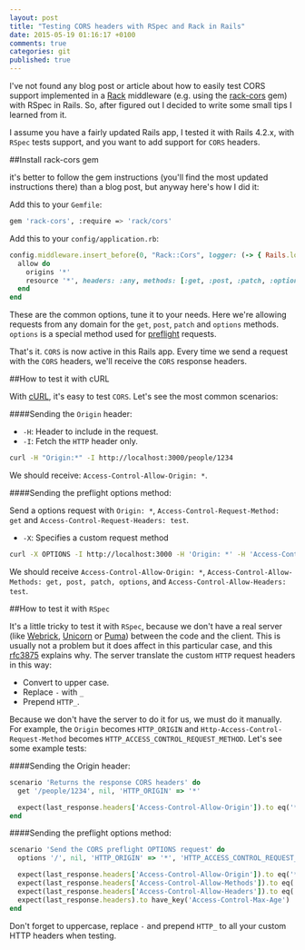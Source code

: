 ```yaml
---
layout: post
title: "Testing CORS headers with RSpec and Rack in Rails"
date: 2015-05-19 01:16:17 +0100
comments: true
categories: git
published: true
---
```


I've not found any blog post or article about how to easily test CORS support implemented in a [Rack](http://rack.github.io/) middleware (e.g. using the [rack-cors](https://github.com/cyu/rack-cors) gem) with RSpec in Rails. So, after figured out I decided to write some small tips I learned from it.

I assume you have a fairly updated Rails app, I tested it with Rails 4.2.x, with `RSpec` tests support, and you want to add support for `CORS` headers.

##Install rack-cors gem

it's better to follow the gem instructions (you'll find the most updated instructions there) than a blog post, but anyway here's how I did it:

Add this to your `Gemfile`:
```sh
gem 'rack-cors', :require => 'rack/cors'
```

Add this to your `config/application.rb`:
```ruby
config.middleware.insert_before(0, "Rack::Cors", logger: (-> { Rails.logger })) do
  allow do
    origins '*'
    resource '*', headers: :any, methods: [:get, :post, :patch, :options]
  end
end
```
These are the common options, tune it to your needs. Here we're allowing requests from any domain for the `get`, `post`, `patch` and `options` methods. `options` is a special method used for [preflight](http://www.nczonline.net/blog/2010/05/25/cross-domain-ajax-with-cross-origin-resource-sharing/) requests.

That's it. `CORS` is now active in this Rails app. Every time we send a request with the `CORS` headers, we'll receive the `CORS` response headers.

##How to test it with cURL

With [cURL](http://curl.haxx.se/), it's easy to test `CORS`. Let's see the most common scenarios:

####Sending the `Origin` header:

* `-H`: Header to include in the request.
* `-I`: Fetch the `HTTP` header only.

```sh
curl -H "Origin:*" -I http://localhost:3000/people/1234
```
We should receive: `Access-Control-Allow-Origin: *`.

####Sending the preflight options method:

Send a options request with `Origin: *`, `Access-Control-Request-Method: get` and `Access-Control-Request-Headers: test`.
* `-X`: Specifies a custom request method
```sh
curl -X OPTIONS -I http://localhost:3000 -H 'Origin: *' -H 'Access-Control-Request-Method: GET' -H 'Access-Control-Request-Headers: test'
```
We should receive `Access-Control-Allow-Origin: *`, `Access-Control-Allow-Methods: get, post, patch, options`, and `Access-Control-Allow-Headers: test`.

##How to test it with `RSpec`

It's a little tricky to test it with `RSpec`, because we don't have a real server (like [Webrick](https://github.com/nahi/webrick), [Unicorn](http://unicorn.bogomips.org/) or [Puma](https://github.com/puma/puma)) between the code and the client. This is usually not a problem but it does affect in this particular case, and this [rfc3875](https://tools.ietf.org/html/rfc3875#section-4.1.18) explains why. The server translate the custom `HTTP` request headers in this way:

* Convert to upper case.
* Replace `-` with `_`
* Prepend `HTTP_`.

Because we don't have the server to do it for us, we must do it manually. For example, the `Origin` becomes `HTTP_ORIGIN` and `Http-Access-Control-Request-Method` becomes `HTTP_ACCESS_CONTROL_REQUEST_METHOD`.
Let's see some example tests:

####Sending the Origin header:

```ruby
scenario 'Returns the response CORS headers' do
  get '/people/1234', nil, 'HTTP_ORIGIN' => '*'

  expect(last_response.headers['Access-Control-Allow-Origin']).to eq('*')
end
```
####Sending the preflight options method:
```ruby
scenario 'Send the CORS preflight OPTIONS request' do
  options '/', nil, 'HTTP_ORIGIN' => '*', 'HTTP_ACCESS_CONTROL_REQUEST_METHOD' => 'GET', 'HTTP_ACCESS_CONTROL_REQUEST_HEADERS' => 'test'

  expect(last_response.headers['Access-Control-Allow-Origin']).to eq('*')
  expect(last_response.headers['Access-Control-Allow-Methods']).to eq('GET, POST, PATCH, OPTIONS')
  expect(last_response.headers['Access-Control-Allow-Headers']).to eq('test')
  expect(last_response.headers).to have_key('Access-Control-Max-Age')
end
```

Don't forget to uppercase, replace `-` and prepend `HTTP_` to all your custom HTTP headers when testing.
